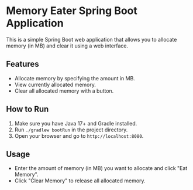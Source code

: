 # Memory Eater Spring Boot Application

This is a simple Spring Boot web application that allows you to allocate memory (in MB) and clear it using a web interface.

## Features

- Allocate memory by specifying the amount in MB.
- View currently allocated memory.
- Clear all allocated memory with a button.

## How to Run

1. Make sure you have Java 17+ and Gradle installed.
2. Run `./gradlew bootRun` in the project directory.
3. Open your browser and go to `http://localhost:8080`.

## Usage

- Enter the amount of memory (in MB) you want to allocate and click "Eat Memory".
- Click "Clear Memory" to release all allocated memory.
